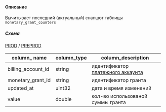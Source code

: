 #### Описание

Вычитывает последний (актуальный) снапшот таблицы `monetary_grant_counters`

##### Схема

[PROD](https://yt.yandex-team.ru/hahn/navigation?path=//home/cloud-dwh/data/prod/ods/billing/monetary_grant_counters)
/ [PREPROD](https://yt.yandex-team.ru/hahn/navigation?path=//home/cloud-dwh/data/preprod/ods/billing/monetary_grant_counters)


| column_ name       | column_type | column_description                                                 |
|--------------------|-------------|--------------------------------------------------------------------|
| billing_account_id | string      | идентификатор [платежного аккаунта](../billing_accounts/README.md) |
| monetary_grant_id  | string      | идентификатор гранта                                               |
| updated_at         | uint32      | дата и время изменений                                             |
| value              | double      | кол-во использованой суммы гранта                                  |
